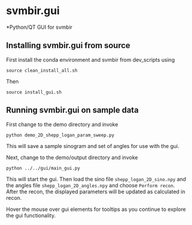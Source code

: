 # svmbir.gui

*Python/QT GUI for svmbir 

## Installing svmbir.gui from source

First install the conda environment and svmbir from dev_scripts using

`source clean_install_all.sh`

Then 

`source install_gui.sh`

## Running svmbir.gui on sample data

First change to the demo directory and invoke 

`python demo_2D_shepp_logan_param_sweep.py`  

This will save a sample sinogram and set of angles for use with the gui.  

Next, change to the demo/output directory and invoke

`python ../../gui/main_gui.py`

This will start the gui.  Then load the sino file `shepp_logan_2D_sino.npy` and 
the angles file `shepp_logan_2D_angles.npy` and choose `Perform recon`.   
After the recon, the displayed parameters will be updated as calculated in recon.  
 
Hover the mouse over gui elements for tooltips as you continue to explore the gui functionality.  
